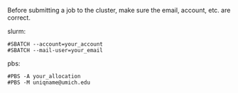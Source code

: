 Before submitting a job to the cluster, make sure the email, account, etc. are correct.

slurm:
```
#SBATCH --account=your_account
#SBATCH --mail-user=your_email
```

pbs:
```
#PBS -A your_allocation
#PBS -M uniqname@umich.edu
```
